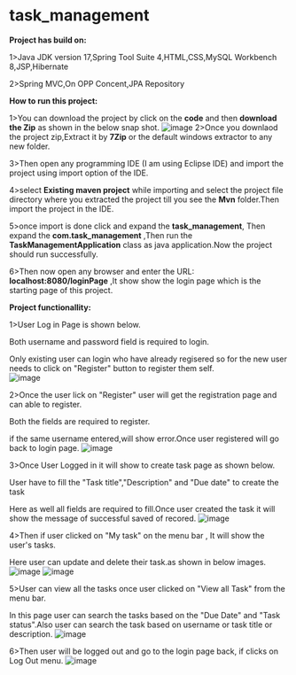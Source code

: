 # task_management

**Project has build on:**

1>Java JDK version 17,Spring Tool Suite 4,HTML,CSS,MySQL Workbench 8,JSP,Hibernate

2>Spring MVC,On OPP Concent,JPA Repository


**How to run this project:**

1>You can download the project by click on the **code** and then **download the Zip** as shown in the below snap shot.
![image](https://github.com/RabindraKH/task_management/assets/128822827/78e2868b-06e9-4b59-a519-b6d71ffd39b0)
2>Once you downlaod the project zip,Extract it by **7Zip** or the default windows extractor to any  new folder.

3>Then open any programming IDE (I am using Eclipse IDE) and import the project using import option of the IDE.

4>select **Existing maven project** while importing and select the project file directory where you extracted the project till you see the **Mvn** folder.Then import the project in the IDE.

5>once import is done click and expand the **task_management**, Then expand the **com.task_management** ,Then run the **TaskManagementApplication** class as java application.Now the project should run successfully.

6>Then now open any browser and enter the URL:   **localhost:8080/loginPage** ,It show show the login page which is the starting page of this project.

**Project functionallity:**

1>User Log in Page is shown below.

Both username and password field is required to login.

Only existing user can login who have already regisered so for the new user needs to click on "Register" button to register them self.  
![image](https://github.com/RabindraKH/task_management/assets/128822827/08613b5b-89ee-4212-a6d8-c97f90d5fa34)

2>Once the user lick on "Register" user will get the registration page and can able to register.

Both the fields are required to register.

if the same username entered,will show error.Once user registered will go back to login page.
![image](https://github.com/RabindraKH/task_management/assets/128822827/09062b43-f229-4d06-a4d7-6f80bf46a1e3)


3>Once User Logged in it will show to create task page as shown below.

User have to fill the "Task title","Description" and "Due date" to create the task

Here as well all fields are required to fill.Once user created the task it will show the message of successful saved of recored.
![image](https://github.com/RabindraKH/task_management/assets/128822827/3fbf95ef-1f24-41d1-8c26-828ac63a226c)


4>Then if user clicked on "My task" on the menu bar , It will show the user's tasks.

Here user can update and delete their task.as shown in below images.
![image](https://github.com/RabindraKH/task_management/assets/128822827/1cadb002-b5f3-470e-8ea5-828a2bf02d7b)
![image](https://github.com/RabindraKH/task_management/assets/128822827/3e0c1e59-a5eb-4f9a-96d0-8cb5c55eec18)


5>User can view all the tasks once user clicked on "View all Task" from the menu bar.

In this page user can search the tasks based on the "Due Date" and "Task status".Also user can search the task based on username or task title or description.
![image](https://github.com/RabindraKH/task_management/assets/128822827/2ecbdeb4-7243-4cde-91ba-8ecd307ba701)

6>Then user will be logged out and go to the login page back, if clicks on Log Out menu.
![image](https://github.com/RabindraKH/task_management/assets/128822827/02b9de74-1a8b-4b23-bfb4-24df0a266088)

